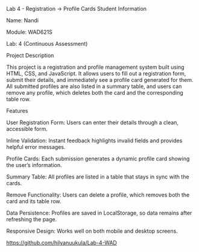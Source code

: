 Lab 4 - Registration → Profile Cards
Student Information

Name: Nandi

Module: WAD621S

Lab: 4 (Continuous Assessment)

Project Description

This project is a registration and profile management system built using HTML, CSS, and JavaScript. It allows users to fill out a registration form, submit their details, and immediately see a profile card generated for them. All submitted profiles are also listed in a summary table, and users can remove any profile, which deletes both the card and the corresponding table row.



Features

User Registration Form: Users can enter their details through a clean, accessible form.

Inline Validation: Instant feedback highlights invalid fields and provides helpful error messages.

Profile Cards: Each submission generates a dynamic profile card showing the user’s information.

Summary Table: All profiles are listed in a table that stays in sync with the cards.

Remove Functionality: Users can delete a profile, which removes both the card and its table row.

Data Persistence: Profiles are saved in LocalStorage, so data remains after refreshing the page.

Responsive Design: Works well on both mobile and desktop screens. 

https://github.com/hilyanuukula/Lab-4-WAD

